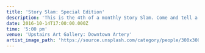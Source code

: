 ```yaml
---
title: 'Story Slam: Special Edition'
description: 'This is the 4th of a monthly Story Slam. Come and tell a true story. The theme is "Middle School Drama".'
date: 2016-10-14T17:00:00.000Z
time: '5:00 pm'
venue: 'Upstairs Art Gallery: Downtown Artery'
artist_image_path: 'https://source.unsplash.com/category/people/300x300'
---
```



